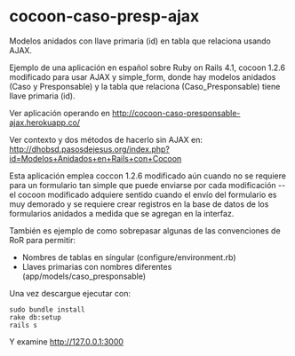 cocoon-caso-presp-ajax
=======================

Modelos anidados con llave primaria (id) en tabla que relaciona usando AJAX.

Ejemplo de una aplicación en español sobre Ruby on Rails 4.1, cocoon 1.2.6 
modificado para usar AJAX y simple_form, donde hay modelos anidados 
(Caso y Presponsable) y la tabla que relaciona (Caso_Presponsable) tiene 
llave primaria (id).  

Ver aplicación operando en
http://cocoon-caso-presponsable-ajax.herokuapp.co/

Ver contexto y dos métodos de hacerlo sin AJAX en:
http://dhobsd.pasosdejesus.org/index.php?id=Modelos+Anidados+en+Rails+con+Cocoon

Esta aplicación emplea coccon 1.2.6 modificado aún cuando no se requiere 
para un formulario tan simple que puede enviarse por cada modificación
--el cocoon modificado adquiere sentido cuando el envío del formulario es 
muy demorado y se requiere crear registros en la base de datos de los 
formularios anidados a medida que se agregan en la interfaz.

También es ejemplo de como sobrepasar algunas de las convenciones de RoR para
permitir:
* Nombres de tablas en síngular (configure/environment.rb)
* Llaves primarias con nombres diferentes (app/models/caso_presponsable)

Una vez descargue ejecutar con:

	sudo bundle install
	rake db:setup
	rails s

Y examine http://127.0.0.1:3000
	
